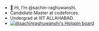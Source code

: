 - 👋 Hi, I’m @sachin-raghuwanshi.
- Candidiate Master at codeforces.
- Undergrad at IIIT ALLAHABAD.
- [![@sachinraghuwanshi's Holopin board](https://holopin.me/sachinraghuwanshi)](https://holopin.io/@sachinraghuwanshi)

<!---
sachin-raghuwanshi/sachin-raghuwanshi is a ✨ special ✨ repository because its `README.md` (this file) appears on your GitHub profile.
You can click the Preview link to take a look at your changes.
--->
